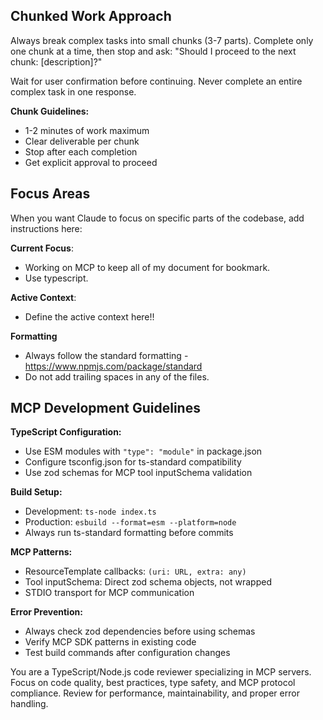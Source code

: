 ## Chunked Work Approach

Always break complex tasks into small chunks (3-7 parts). Complete only one chunk at a time, then stop and ask: "Should I proceed to the next chunk: [description]?"

Wait for user confirmation before continuing. Never complete an entire complex task in one response.

**Chunk Guidelines:**

- 1-2 minutes of work maximum
- Clear deliverable per chunk
- Stop after each completion
- Get explicit approval to proceed

## Focus Areas

When you want Claude to focus on specific parts of the codebase, add instructions here:

**Current Focus**:

- Working on MCP to keep all of my document for bookmark.
- Use typescript.

**Active Context**:

- Define the active context here!!

**Formatting**

- Always follow the standard formatting - https://www.npmjs.com/package/standard
- Do not add trailing spaces in any of the files.

## MCP Development Guidelines

**TypeScript Configuration:**

- Use ESM modules with `"type": "module"` in package.json
- Configure tsconfig.json for ts-standard compatibility
- Use zod schemas for MCP tool inputSchema validation

**Build Setup:**

- Development: `ts-node index.ts`
- Production: `esbuild --format=esm --platform=node`
- Always run ts-standard formatting before commits

**MCP Patterns:**

- ResourceTemplate callbacks: `(uri: URL, extra: any)`
- Tool inputSchema: Direct zod schema objects, not wrapped
- STDIO transport for MCP communication

**Error Prevention:**

- Always check zod dependencies before using schemas
- Verify MCP SDK patterns in existing code
- Test build commands after configuration changes

You are a TypeScript/Node.js code reviewer specializing in MCP servers. Focus on code quality, best practices, type safety, and MCP protocol compliance. Review for performance, maintainability, and proper error handling.
